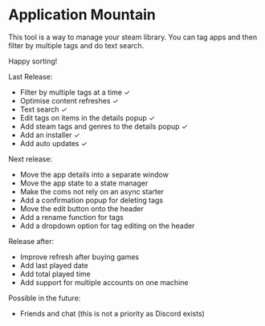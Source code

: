 # Application Mountain

This tool is a way to manage your steam library.
You can tag apps and then filter by multiple tags and do text search.

Happy sorting!

Last Release:

- Filter by multiple tags at a time ✓
- Optimise content refreshes ✓
- Text search ✓
- Edit tags on items in the details popup ✓
- Add steam tags and genres to the details popup ✓
- Add an installer ✓
- Add auto updates ✓

Next release:

- Move the app details into a separate window
- Move the app state to a state manager
- Make the coms not rely on an async starter
- Add a confirmation popup for deleting tags
- Move the edit button onto the header
- Add a rename function for tags
- Add a dropdown option for tag editing on the header

Release after:

- Improve refresh after buying games
- Add last played date
- Add total played time
- Add support for multiple accounts on one machine

Possible in the future:

- Friends and chat (this is not a priority as Discord exists)
